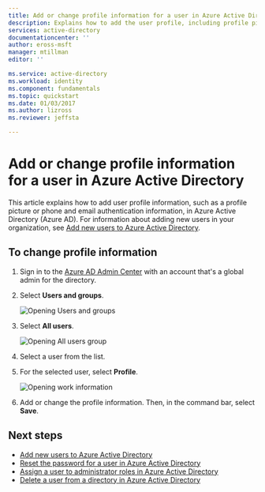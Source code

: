```yaml
---
title: Add or change profile information for a user in Azure Active Directory | Microsoft Docs
description: Explains how to add the user profile, including profile picture, in Azure Active Directory
services: active-directory
documentationcenter: ''
author: eross-msft
manager: mtillman
editor: ''

ms.service: active-directory
ms.workload: identity
ms.component: fundamentals
ms.topic: quickstart
ms.date: 01/03/2017
ms.author: lizross
ms.reviewer: jeffsta

---
```

# Add or change profile information for a user in Azure Active Directory
This article explains how to add user profile information, such as a profile picture or phone and email authentication information, in Azure Active Directory (Azure AD). For information about adding new users in your organization, see [Add new users to Azure Active Directory](../add-users-azure-active-directory.md).

## To change profile information
1. Sign in to the [Azure AD Admin Center](https://aad.portal.azure.com) with an account that's a global admin for the directory.
2. Select **Users and groups**.

   ![Opening Users and groups](./media/active-directory-users-profile-azure-portal/create-users-user-management.png)
3. Select **All users**.

   ![Opening All users group](./media/active-directory-users-profile-azure-portal/create-users-open-users-blade.png)
1. Select a user from the list.
2. For the selected user, select **Profile**.

    ![Opening work information](./media/active-directory-users-profile-azure-portal/active-directory-create-users-profile.png)
6. Add or change the profile information. Then, in the command bar, select **Save**.

## Next steps
* [Add new users to Azure Active Directory](../add-users-azure-active-directory.md)
* [Reset the password for a user in Azure Active Directory](active-directory-users-reset-password-azure-portal.md)
* [Assign a user to administrator roles in Azure Active Directory](active-directory-users-assign-role-azure-portal.md)
* [Delete a user from a directory in Azure Active Directory](../add-users-azure-active-directory.md)
